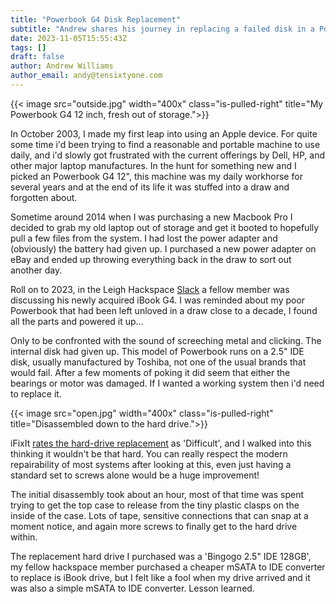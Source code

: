 ```yaml
---
title: "Powerbook G4 Disk Replacement"
subtitle: "Andrew shares his journey in replacing a failed disk in a Powerbook G4"
date: 2023-11-05T15:55:43Z
tags: []
draft: false
author: Andrew Williams
author_email: andy@tensixtyone.com
---
```


{{< image src="outside.jpg" width="400x" class="is-pulled-right" title="My Powerbook G4 12 inch, fresh out of storage.">}}

In October 2003, I made my first leap into using an Apple device. For quite some time i'd been trying to find a reasonable and portable machine to use daily, and i'd slowly got frustrated with the current offerings by Dell, HP, and other major laptop manufactures. In the hunt for something new and I picked an Powerbook G4 12", this machine was my daily workhorse for several years and at the end of its life it was stuffed into a draw and forgotten about.

Sometime around 2014 when I was purchasing a new Macbook Pro I decided to grab my old laptop out of storage and get it booted to hopefully pull a few files from the system. I had lost the power adapter and (obviously) the battery had given up. I purchased a new power adapter on eBay and ended up throwing everything back in the draw to sort out another day.

Roll on to 2023, in the Leigh Hackspace [Slack](https://join.slack.com/t/leighhack/shared_invite/enQtNDYzMjEyMDMxNDExLTE1MWY5N2IwMzdhMzQ0ZWFiNDkyNzJmMGM1ZmFkODcwMGM5ODFmYmI4MjhmM2JiMWEyY2E3NTRjMTQzMzljZWU) a fellow member was discussing his newly acquired iBook G4. I was reminded about my poor Powerbook that had been left unloved in a draw close to a decade, I found all the parts and powered it up...

Only to be confronted with the sound of screeching metal and clicking. The internal disk had given up. This model of Powerbook runs on a 2.5" IDE disk, usually manufactured by Toshiba, not one of the usual brands that would fail. After a few moments of poking it did seem that either the bearings or motor was damaged. If I wanted a working system then i'd need to replace it.

{{< image src="open.jpg" width="400x" class="is-pulled-right" title="Disassembled down to the hard drive.">}}

iFixIt [rates the hard-drive replacement](https://www.ifixit.com/Guide/PowerBook+G4+Aluminum+12-Inch+1-1.5+GHz+Hard+Drive+Replacement/548) as 'Difficult', and I walked into this thinking it wouldn't be that hard. You can really respect the modern repairability of most systems after looking at this, even just having a standard set to screws alone would be a huge improvement!

The initial disassembly took about an hour, most of that time was spent trying to get the top case to release from the tiny plastic clasps on the inside of the case. Lots of tape, sensitive connections that can snap at a moment notice, and again more screws to finally get to the hard drive within. 

The replacement hard drive I purchased was a 'Bingogo 2.5" IDE 128GB', my fellow hackspace member purchased a cheaper mSATA to IDE converter to replace is iBook drive, but I felt like a fool when my drive arrived and it was also a simple mSATA to IDE converter. Lesson learned. 
